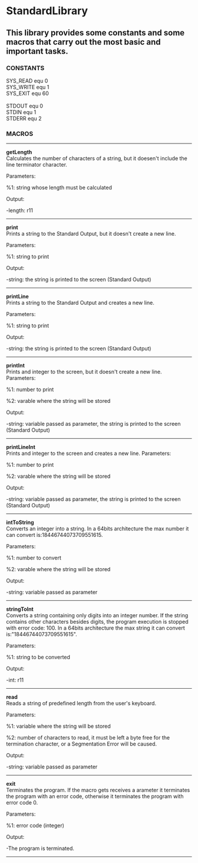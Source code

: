 <h1>StandardLibrary</h1>

<h2>This library provides some constants and some macros that carry out the most basic and important tasks.</h2>

<h3>CONSTANTS</h3>
SYS_READ    equ 0 <br>
SYS_WRITE   equ 1 <br>
SYS_EXIT    equ 60 <br>
<br>
STDOUT      equ 0 <br>
STDIN       equ 1 <br>
STDERR      equ 2 <br>

<h3>MACROS</h3>
<hr>
<b>getLength</b>  <br>
Calculates the number of characters of a string, but it doesen't include the line terminator character.

Parameters:

%1: string whose length must be calculated

Output:

-length: r11

<hr>
<b>print</b> <br>
Prints a string to the Standard Output, but it doesn't create a new line.

Parameters:

%1: string to print

Output:

-string: the string is printed to the screen (Standard Output)

<hr>
<b>printLine</b> <br>
Prints a string to the Standard Output and creates a new line.

Parameters:

%1: string to print

Output:

-string: the string is printed to the screen (Standard Output)

<hr>
<b>printInt</b> <br>
Prints and integer to the screen, but it doesn't create a new line.
Parameters:

%1: number to print

%2: varable where the string will be stored

Output:

-string: variable passed as parameter, the string is printed to the screen (Standard Output)

<hr>
<b>printLineInt</b> <br>
Prints and integer to the screen and creates a new line.
Parameters:

%1: number to print

%2: varable where the string will be stored

Output:

-string: variable passed as parameter, the string is printed to the screen (Standard Output)

<hr>
<b>intToString</b> <br>
Converts an integer into a string.
In a 64bits architecture the max number it can convert is:18446744073709551615.

Parameters:

%1: number to convert

%2: varable where the string will be stored

Output:

-string: variable passed as parameter

<hr>
<b>stringToInt</b> <br>
Converts a string containing only digits into an integer number.
If the string contains other characters besides digits, the program execution
is stopped with error code: 100.
In a 64bits architecture the max string it can convert is:"18446744073709551615".

Parameters:

%1: string to be converted

Output:

-int: r11

<hr>
<b>read</b> <br>
Reads a string of predefined length from the user's keyboard.

Parameters:

%1: variable where the string will be stored

%2: number of characters to read, it must be left a byte free for the termination character,
    or a Segmentation Error will be caused.

Output:

-string: variable passed as parameter

<hr>
<b>exit</b> <br>
Terminates the program.
If the macro gets receives a arameter it terminates the program with an error code, otherwise it terminates the
program with error code 0.

Parameters:

%1: error code (integer)

Output:

-The program is terminated. 

<hr>